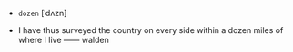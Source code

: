 - `dozen` [ˈdʌzn]



-  I have thus surveyed the country on every side within a dozen miles of where I live —— walden
